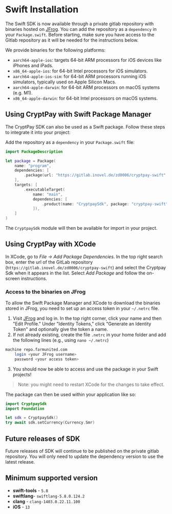 # Swift Installation

The Swift SDK is now available through a private gitlab repository with binaries hosted on [JFrog](https://jfrog.com/). You can add the repository as a `dependency` in your `Package.swift`. Before starting, make sure you have access to the Gitlab repository as it will be needed for the instructions below.

We provide binaries for the following platforms:

- `aarch64-apple-ios`: targets 64-bit ARM processors for iOS devices like iPhones and iPads.
- `x86_64-apple-ios`: for 64-bit Intel processors for iOS simulators.
- `aarch64-apple-ios-sim`: for 64-bit ARM processors running iOS simulators, typically used on Apple Silicon Macs.
- `aarch64-apple-darwin`: for 64-bit ARM processors on macOS systems (e.g. M1).
- `x86_64-apple-darwin`: for 64-bit Intel processors on macOS systems.

## Using CryptPay with Swift Package Manager

The CryptPay SDK can also be used as a Swift package. Follow these steps to integrate it into your project:

Add the repository as a `dependency` in your `Package.swift` file:

```swift
import PackageDescription

let package = Package(
    name: "program",
    dependencies: [
        .package(url: "https://gitlab.inovel.de/zd0006/cryptpay-swift", from: "0.0.1")
    ],
    targets: [
        .executableTarget(
            name: "main",
            dependencies: [
                .product(name: "CryptpaySdk", package: "cryptpay-swift")
            ]),
    ]
)
```

The `CryptpaySdk` module will then be available for import in your project.

## Using CryptPay with XCode

In XCode, go to _File -> Add Package Dependencies_. In the top right search box, enter the url of the GitLab repository (`https://gitlab.inovel.de/zd0006/cryptpay-swift`) and select the Cryptpay Sdk when it appears in the list. Select _Add Package_ and follow the on-screen instructions.

### Access to the binaries on JFrog

To allow the Swift Package Manager and XCode to download the binaries stored in JFrog, you need to set up an access token in your `~/.netrc` file.

1. Visit [JFrog](https://jfrog.com/) and log in. In the top right corner, click your name and then "Edit Profile." Under "Identity Tokens," click "Generate an Identity Token" and optionally give the token a name.
2. If not already existing, create the file `.netrc` in your home folder and add the following lines (e.g., using `nano ~/.netrc`)

```zsh
machine repo.farmunited.com
    login <your JFrog username>
    password <your access token>
```

3. You should now be able to access and use the package in your Swift projects!

> Note: you might need to restart XCode for the changes to take effect.

The package can then be used within your application like so:

```swift
import CryptpaySdk
import Foundation

let sdk = CryptpaySdk()
try await sdk.setCurrency(Currency.Smr)
```

## Future releases of SDK

Future releases of SDK will continue to be published on the private gitlab repository. You will only need to update the dependency version to use the latest release.

## Minimum supported version

- **swift-tools** - `5.8`
- **swiftlang**- `swiftlang-5.8.0.124.2`
- **clang** - `clang-1403.0.22.11.100`
- **iOS** - `13`

